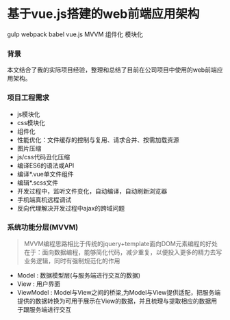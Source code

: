 # 基于vue.js搭建的web前端应用架构

gulp webpack babel vue.js MVVM 组件化 模块化

### 背景

本文结合了我的实际项目经验，整理和总结了目前在公司项目中使用的web前端应用架构。

### 项目工程需求

- js模块化
- css模块化
- 组件化
- 性能优化：文件缓存的控制与复用、请求合并、按需加载资源
- 图片压缩
- js/css代码丑化压缩
- 编译ES6的语法或API
- 编译*.vue单文件组件
- 编辑*.scss文件
- 开发过程中，监听文件变化，自动编译，自动刷新浏览器
- 手机端真机远程调试
- 反向代理解决开发过程中ajax的跨域问题

### 系统功能分层(MVVM)

> MVVM编程思路相比于传统的jquery+template面向DOM元素编程的好处在于：面向数据编程，能够简化代码，减少重复，以便投入更多的精力去写业务逻辑，同时有强制规范化的作用

- Model : 数据模型层(与服务端进行交互的数据)
- View : 用户界面
- ViewModel : Model与View之间的桥梁,为Model与View提供适配，把服务端提供的数据转换为可用于展示在View的数据，并且梳理与提取相应的数据用于跟服务端进行交互

